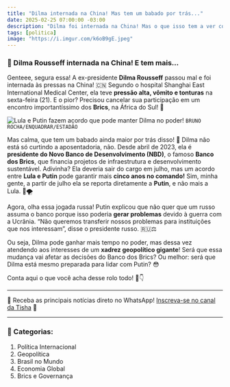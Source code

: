 ```yaml
---
title: "Dilma internada na China! Mas tem um babado por trás..."
date: 2025-02-25 07:00:00 -03:00
description: "Dilma foi internada na China! Mas o que isso tem a ver com Putin?"
tags: [politica]
image: "https://i.imgur.com/k6oB9gE.jpeg"
---
```


### 👀 Dilma Rousseff internada na China! E tem mais…

Genteee, segura essa! A ex-presidente **Dilma Rousseff** passou mal e foi internada às pressas na China! 🇨🇳 Segundo o hospital Shanghai East International Medical Center, ela teve **pressão alta, vômito e tonturas** na sexta-feira (21). E o pior? Precisou cancelar sua participação em um encontro importantíssimo dos **Brics**, na África do Sul! 🏰

![Lula e Putin fazem acordo que pode manter Dilma no poder!](https://i.imgur.com/k6oB9gE.jpeg)
`BRUNO ROCHA/ENQUADRAR/ESTADÃO`

Mas calma, que tem um babado ainda maior por trás disso! 🚨 Dilma não está só curtindo a aposentadoria, não. Desde abril de 2023, ela é **presidente do Novo Banco de Desenvolvimento (NBD)**, o famoso **Banco dos Brics**, que financia projetos de infraestrutura e desenvolvimento sustentável. Adivinha? Ela deveria sair do cargo em julho, mas um acordo entre **Lula e Putin** pode garantir mais **cinco anos no comando!** Sim, minha gente, a partir de julho ela se reporta diretamente a **Putin**, e não mais a Lula. 🤯🌪

Agora, olha essa jogada russa! Putin explicou que não quer que um russo assuma o banco porque isso poderia **gerar problemas** devido à guerra com a Ucrânia. “Não queremos transferir nossos problemas para instituições que nos interessam”, disse o presidente russo. 🇷🇺⚖️

Ou seja, Dilma pode ganhar mais tempo no poder, mas dessa vez atendendo aos interesses de um **xadrez geopolítico gigante**! Será que essa mudança vai afetar as decisões do Banco dos Brics? Ou melhor: será que Dilma está mesmo preparada para lidar com Putin? 😳

Conta aqui o que você acha desse rolo todo! 💭👇

---

🌟 Receba as principais notícias direto no WhatsApp! <a href="https://www.whatsapp.com/channel/0029VaiPYBPLo4heVf0U3u2d" target="_blank" rel="noopener noreferrer">Inscreva-se no canal da Tisha</a> 📲

---

### 🌟 Categorias:
1. Política Internacional
2. Geopolítica
3. Brasil no Mundo
4. Economia Global
5. Brics e Governança
